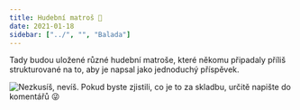 ```yaml
---
title: Hudební matroš 🎵
date: 2021-01-18
sidebar: ["../", "", "Balada"]
---
```


Tady budou uložené různé hudební matroše, které někomu připadaly příliš strukturované na to, aby je napsal jako jednoduchý příspěvek.

<img src="https://cdn.discordapp.com/attachments/624297708014010369/803962847423889438/zwm1l3vptsd61.png" alt="Nezkusíš, nevíš. Pokud byste zjistili, co je to za skladbu, určitě napište do komentářů 😜" class="round"/>
